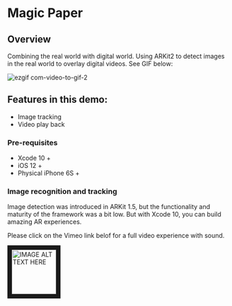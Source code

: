 # Magic Paper

## Overview

Combining the real world with digital world. Using ARKit2 to detect images in the real world to overlay digital videos. See GIF below:

![ezgif com-video-to-gif-2](https://user-images.githubusercontent.com/36542195/50773197-19d8c680-1288-11e9-8c00-d7c8c63f4b4e.gif)


## Features in this demo:
* Image tracking 
* Video play back


### Pre-requisites

* Xcode 10 +
* iOS 12 +
* Physical iPhone 6S +

### Image recognition and tracking

Image detection was introduced in ARKit 1.5, but the functionality and maturity of the framework was a bit low. But with Xcode 10, you can build amazing AR experiences. 

Please click on the Vimeo link belof for a full video experience with sound.

<a href="https://vimeo.com/user93624011/review/309861839/5c2a6faa47
" target="_blank"><img src="https://user-images.githubusercontent.com/36542195/50647290-23082180-0f70-11e9-8a8a-b217813f4569.PNG" 
alt="IMAGE ALT TEXT HERE" width="100" height="100" border="10" /></a>


